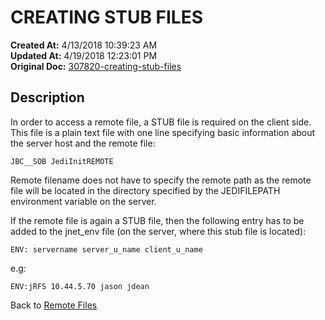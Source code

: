 # CREATING STUB FILES

**Created At:** 4/13/2018 10:39:23 AM  
**Updated At:** 4/19/2018 12:23:01 PM  
**Original Doc:** [307820-creating-stub-files](https://docs.jbase.com/44204-remote-files/307820-creating-stub-files)  


## Description 

In order to access a remote file, a STUB file is required on the client side. This file is a plain text file with one line specifying basic information about the server host and the remote file:

```
JBC__SOB JediInitREMOTE   
```

Remote filename does not have to specify the remote path as the remote file will be located in the directory specified by the JEDIFILEPATH environment variable on the server.

If the remote file is again a STUB file, then the following entry has to be added to the jnet\_env file (on the server, where this stub file is located):

```
ENV: servername server_u_name client_u_name 
```

e.g:

```
ENV:jRFS 10.44.5.70 jason jdean
```



Back to [Remote Files](./../jbase-remote-file-service-%28jrfs%29)
